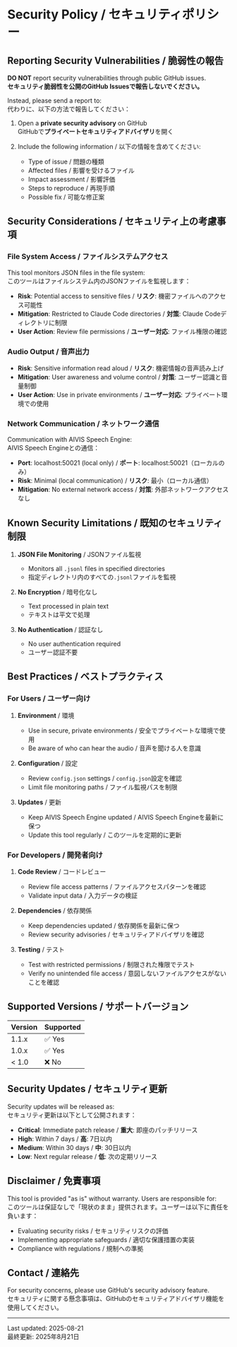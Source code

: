 # Security Policy / セキュリティポリシー

## Reporting Security Vulnerabilities / 脆弱性の報告

**DO NOT** report security vulnerabilities through public GitHub issues.  
**セキュリティ脆弱性を公開のGitHub Issuesで報告しないでください。**

Instead, please send a report to:  
代わりに、以下の方法で報告してください：

1. Open a **private security advisory** on GitHub  
   GitHubで**プライベートセキュリティアドバイザリ**を開く
   
2. Include the following information / 以下の情報を含めてください:
   - Type of issue / 問題の種類
   - Affected files / 影響を受けるファイル
   - Impact assessment / 影響評価
   - Steps to reproduce / 再現手順
   - Possible fix / 可能な修正案

## Security Considerations / セキュリティ上の考慮事項

### File System Access / ファイルシステムアクセス

This tool monitors JSON files in the file system:  
このツールはファイルシステム内のJSONファイルを監視します：

- **Risk**: Potential access to sensitive files / **リスク**: 機密ファイルへのアクセス可能性
- **Mitigation**: Restricted to Claude Code directories / **対策**: Claude Codeディレクトリに制限
- **User Action**: Review file permissions / **ユーザー対応**: ファイル権限の確認

### Audio Output / 音声出力

- **Risk**: Sensitive information read aloud / **リスク**: 機密情報の音声読み上げ
- **Mitigation**: User awareness and volume control / **対策**: ユーザー認識と音量制御
- **User Action**: Use in private environments / **ユーザー対応**: プライベート環境での使用

### Network Communication / ネットワーク通信

Communication with AIVIS Speech Engine:  
AIVIS Speech Engineとの通信：

- **Port**: localhost:50021 (local only) / **ポート**: localhost:50021（ローカルのみ）
- **Risk**: Minimal (local communication) / **リスク**: 最小（ローカル通信）
- **Mitigation**: No external network access / **対策**: 外部ネットワークアクセスなし

## Known Security Limitations / 既知のセキュリティ制限

1. **JSON File Monitoring** / JSONファイル監視
   - Monitors all `.jsonl` files in specified directories
   - 指定ディレクトリ内のすべての`.jsonl`ファイルを監視
   
2. **No Encryption** / 暗号化なし
   - Text processed in plain text
   - テキストは平文で処理
   
3. **No Authentication** / 認証なし
   - No user authentication required
   - ユーザー認証不要

## Best Practices / ベストプラクティス

### For Users / ユーザー向け

1. **Environment** / 環境
   - Use in secure, private environments / 安全でプライベートな環境で使用
   - Be aware of who can hear the audio / 音声を聞ける人を意識
   
2. **Configuration** / 設定
   - Review `config.json` settings / `config.json`設定を確認
   - Limit file monitoring paths / ファイル監視パスを制限
   
3. **Updates** / 更新
   - Keep AIVIS Speech Engine updated / AIVIS Speech Engineを最新に保つ
   - Update this tool regularly / このツールを定期的に更新

### For Developers / 開発者向け

1. **Code Review** / コードレビュー
   - Review file access patterns / ファイルアクセスパターンを確認
   - Validate input data / 入力データの検証
   
2. **Dependencies** / 依存関係
   - Keep dependencies updated / 依存関係を最新に保つ
   - Review security advisories / セキュリティアドバイザリを確認
   
3. **Testing** / テスト
   - Test with restricted permissions / 制限された権限でテスト
   - Verify no unintended file access / 意図しないファイルアクセスがないことを確認

## Supported Versions / サポートバージョン

| Version | Supported | 
| ------- | --------- |
| 1.1.x   | ✅ Yes    |
| 1.0.x   | ✅ Yes    |
| < 1.0   | ❌ No     |

## Security Updates / セキュリティ更新

Security updates will be released as:  
セキュリティ更新は以下として公開されます：

- **Critical**: Immediate patch release / **重大**: 即座のパッチリリース
- **High**: Within 7 days / **高**: 7日以内
- **Medium**: Within 30 days / **中**: 30日以内
- **Low**: Next regular release / **低**: 次の定期リリース

## Disclaimer / 免責事項

This tool is provided "as is" without warranty. Users are responsible for:  
このツールは保証なしで「現状のまま」提供されます。ユーザーは以下に責任を負います：

- Evaluating security risks / セキュリティリスクの評価
- Implementing appropriate safeguards / 適切な保護措置の実装
- Compliance with regulations / 規制への準拠

## Contact / 連絡先

For security concerns, please use GitHub's security advisory feature.  
セキュリティに関する懸念事項は、GitHubのセキュリティアドバイザリ機能を使用してください。

---

Last updated: 2025-08-21  
最終更新: 2025年8月21日